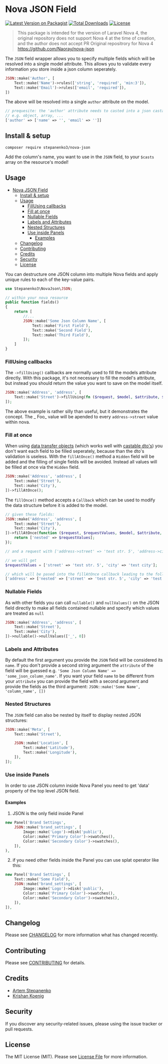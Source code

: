 # Nova JSON Field

[![Latest Version on Packagist](https://img.shields.io/packagist/v/stepanenko3/nova-json.svg?style=flat-square)](https://packagist.org/packages/stepanenko3/nova-json)
[![Total Downloads](https://img.shields.io/packagist/dt/stepanenko3/nova-json.svg?style=flat-square)](https://packagist.org/packages/stepanenko3/nova-json)
[![License](https://poser.pugx.org/stepanenko3/nova-json/license)](https://packagist.org/packages/stepanenko3/nova-json)

> This package is intended for the version of Laravel Nova 4, the original repository does not support Nova 4 at the time of creation, and the author does not accept PR
> Original repositrory for Nova 4 https://github.com/Naoray/nova-json

The `JSON` field wrapper allows you to specify multiple fields which will be resolved into a single model attribute. This allows you to validate every information you store inside a json column seperately.

```php
JSON::make('Author', [
    Text::make('Name')->rules(['string', 'required', 'min:3']),
    Text::make('Email')->rules(['email', 'required']),
])
```
The above will be resolved into a single `author` attribute on the model.

```php
// prequesite: the 'author' attribute needs to casted into a json castable type
// e.g. object, array, ...
['author' => ['name' => '', 'email' => '']]
```

## Install & setup
`composer require stepanenko3/nova-json`

Add the column's name, you want to use in the `JSON` field, to your `$casts` array on the resource's model!

## Usage
- [Nova JSON Field](#nova-json-field)
  - [Install & setup](#install--setup)
  - [Usage](#usage)
    - [FillUsing callbacks](#fillusing-callbacks)
    - [Fill at once](#fill-at-once)
    - [Nullable Fields](#nullable-fields)
    - [Labels and Attributes](#labels-and-attributes)
    - [Nested Structures](#nested-structures)
    - [Use inside Panels](#use-inside-panels)
      - [Examples](#examples)
  - [Changelog](#changelog)
  - [Contributing](#contributing)
  - [Credits](#credits)
  - [Security](#security)
  - [License](#license)

You can destructure one JSON column into multiple Nova fields and apply unique rules to each of the key-value pairs.

```php
use Stepanenko3\NovaJson\JSON;

// within your nova resource
public function fields()
{
    return [
        //...
        JSON::make('Some Json Column Name', [
            Text::make('First Field'),
            Text::make('Second Field'),
            Text::make('Third Field'),
        ]);
    ]
}
```

### FillUsing callbacks
The `->fillUsing()` callbacks are normally used to fill the models attribute directly. With this package, it's not necessary to fill the model's attribute, but instead you should return the value you want to save on the model itself.

```php
JSON::make('Address', 'address', [
    Text::make('Street')->fillUsing(fn ($request, $model, $attribute, $requestAttribute) => $request[$requestAttribute] . ' Foo'),
]);
```

The above example is rather silly than useful, but it demonstrates the concept. The _ Foo_ value will be apended to every `address->street` value within nova.

### Fill at once
When using [data transfer objects](https://github.com/spatie/data-transfer-object) (which works well with [castable dto's](https://github.com/jessarcher/laravel-castable-data-transfer-object)) you don't want each field to be filled seperately, because than the dto's validation is useless. With the `fillAtOnce()` method a `Hidden` field will be added and the filling of single fields will be avoided. Instead all values will be filled at once via the `Hidden` field.

```php
JSON::make('Address', 'address', [
    Text::make('Street'),
    Text::make('City'),
])->fillAtOnce();
```

The `fillOnce()` method accepts a `Callback` which can be used to modify the data structure before it is added to the model.

```php
// given these fields:
JSON::make('Address', 'address', [
    Text::make('Street'),
    Text::make('City'),
])->fillAtOnce(function ($request, $requestValues, $model, $attribute, $requestAttribute) {
    return ['nested' => $requestValues];
});

// and a request with ['address->street' => 'test str. 5', 'address->city' => 'test city']

// we will get
$requestValues = ['street' => 'test str. 5', 'city' => 'test city'];

// which will be pased into the fillAtOnce callback leading to the following in our db:
['address' => ['nested' => ['street' => 'test str. 5', 'city' => 'test city']]];
```

### Nullable Fields
As with other fields you can call `nullable()` and `nullValues()` on the JSON field directly to make all fields contained nullable and specify which values are treated as `null`

```php
JSON::make('Address', 'address', [
    Text::make('Street'),
    Text::make('City'),
])->nullable()->nullValues(['_', 0])
```

### Labels and Attributes
By default the first argument you provide the `JSON` field will be considered its `name`. If you don't provide a second string argument the `attribute` of the field will be guessed e.g. `'Some Json Column Name' => 'some_json_column_name'`. If you want your field `name` to be different from your `attribute` you can provide the field with a second argument and provide the fields as the third argument: `JSON::make('Some Name', 'column_name', [])`

### Nested Structures
The `JSON` field can also be nested by itself to display nested JSON structures:

```php
JSON::make('Meta', [
    Text::make('Street'),

    JSON::make('Location', [
        Text::make('Latitude'),
        Text::make('Longitude'),
    ]),
]);
```

### Use inside Panels
In order to use JSON column inside Nova Panel you need to get 'data' property of the top level JSON field.

#### Examples
1. JSON is the only field inside Panel
```php
new Panel('Brand Settings', 
    JSON::make('brand_settings', [
        Image::make('Logo')->disk('public'),
        Color::make('Primary Color')->swatches(),
        Color::make('Secondary Color')->swatches(),
    ]),
),
```
2. if you need other fields inside the Panel you can use splat operator like this:
```php
new Panel('Brand Settings', [
    Text::make('Some Field'),
    JSON::make('brand_settings', [
        Image::make('Logo')->disk('public'),
        Color::make('Primary Color')->swatches(),
        Color::make('Secondary Color')->swatches(),
    ]),
]),
```

## Changelog
Please see [CHANGELOG](CHANGELOG.md) for more information what has changed recently.

## Contributing
Please see [CONTRIBUTING](CONTRIBUTING.md) for details.

## Credits

- [Artem Stepanenko](https://github.com/stepanenko3)
- [Krishan Koenig](https://github.com/naoray)

## Security
If you discover any security-related issues, please using the issue tracker or pull requests.

## License
The MIT License (MIT). Please see [License File](/LICENSE.md) for more information.
